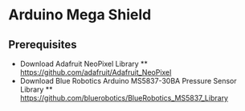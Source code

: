 # Arduino Mega Shield 
## Prerequisites
* Download Adafruit NeoPixel Library
** https://github.com/adafruit/Adafruit_NeoPixel
* Download Blue Robotics Arduino MS5837-30BA Pressure Sensor Library
** https://github.com/bluerobotics/BlueRobotics_MS5837_Library
